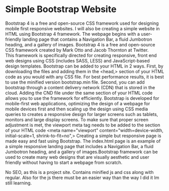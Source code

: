 # Simple Bootstrap Website

Bootstrap 4 is a free and open-source CSS framework used for designing mobile first responsive websites. 
I will also be creating a simple website in HTML using Bootstrap 4 framework. The webpage begins with a user-friendly 
landing page that contains a Navigation Bar, a fluid Jumbotron heading, and a gallery of images. 
Bootstrap 4 is a free and open-source CSS framework created by Mark Otto and Jacob Thornton at Twitter.  
This framework is specifically directed for creating responsive, front end web designs using CSS (includes SASS, LESS) and 
JavaScript-based design templates. Bootstrap can be added to your HTML in 2 ways. First, by downloading the files and adding them in the
<head,> section of your HTML code as you would with any CSS file. For best performance results, it is best to use the 
minified version bootstrap.min file.  Second, you can add bootstrap through a content delivery network (CDN) that is stored in the cloud. Adding the CND file under the same <head> section of your HTML code allows you to use the framework for efficiently. 
Bootstrap is developed for mobile-first web applications, optimizing the design of a webpage for mobile devices first and then scaling up 
the design using CSS media queries to creates a responsive design for larger screens such as tablets, monitors and large display screens. 
To make sure that proper screen adjustment is met, the viewport meta tag needs to be added to the <head> section of your 
HTML code <meta name="viewport" content="width=device-width, initial-scale=1, shrink-to-fit=no",>
Creating a simple but responsive page is made easy and fast using Bootstrap. The index.html page is an example of a simple responsive landing page that includes a Navigation Bar, a fluid Jumbotron heading, and a gallery of images.Bootstrap framework can be used to create many web designs that are visually aesthetic 
and user friendly without having to start a webpage from scratch. 

No SEO, as this is a project site.
Contains minified js and css along with regular. Also for the js there must be an easier way than the way I did it Im still learning.
